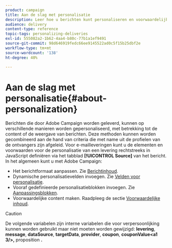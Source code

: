 ```yaml
---
product: campaign
title: Aan de slag met personalisatie
description: Leer hoe u berichten kunt personaliseren en voorwaardelijke inhoud kunt gebruiken in Campagne
audience: delivery
content-type: reference
topic-tags: personalizing-deliveries
exl-id: 555082a2-1b62-4aa4-b80c-77b1a1ef9491
source-git-commit: 98d646919fedc66ee9145522ad0c5f15b25dbf2e
workflow-type: tm+mt
source-wordcount: '138'
ht-degree: 40%

---
```


# Aan de slag met personalisatie{#about-personalization}

Berichten die door Adobe Campaign worden geleverd, kunnen op verschillende manieren worden gepersonaliseerd, met betrekking tot de content of de weergave van berichten. Deze methoden kunnen worden gecombineerd aan de hand van criteria die met name uit de profielen van de ontvangers zijn afgeleid. Voor e-mailleveringen kunt u de elementen en voorwaarden voor de personalisatie van een levering rechtstreeks in JavaScript definiëren via het tabblad **[!UICONTROL Source]** van het bericht. In het algemeen kunt u met Adobe Campaign:

* Het berichtformaat aanpassen. Zie [Berichtinhoud](../../delivery/using/defining-the-email-content.md#message-content).
* Dynamische personalisatievelden invoegen. Zie [Velden voor personalisatie](../../delivery/using/personalization-fields.md).
* Vooraf gedefinieerde personalisatieblokken invoegen. Zie [Aanpassingsblokken](../../delivery/using/personalization-blocks.md).
* Voorwaardelijke content maken. Raadpleeg de sectie [Voorwaardelijke inhoud](../../delivery/using/conditional-content.md).

>[!CAUTION]
>
>De volgende variabelen zijn interne variabelen die voor verpersoonlijking kunnen worden gebruikt maar niet moeten worden gewijzigd: **levering**, **message**, **dataSource**, **targetData**, **provider**, **coupon**, **couponValue&lt;a1 3/>,** proposition **.**

